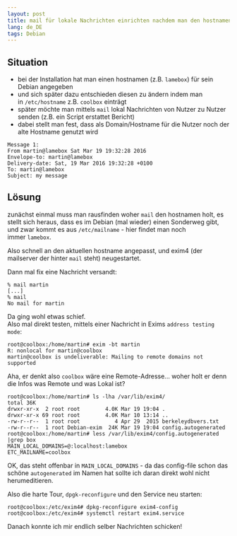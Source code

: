 ```yaml
---
layout: post
title: mail für lokale Nachrichten einrichten nachdem man den hostnamen geändert hat
lang: de_DE
tags: Debian
---
```


## Situation

*   bei der Installation hat man einen hostnamen (z.B. `lamebox`) für sein Debian angegeben
*   und sich später dazu entschieden diesen zu ändern indem man in `/etc/hostname` z.B. `coolbox` einträgt
*   später möchte man mittels `mail` lokal Nachrichten von Nutzer zu Nutzer senden (z.B. ein Script erstattet Bericht)
*   dabei stellt man fest, dass als Domain/Hostname für die Nutzer noch der alte Hostname genutzt wird

```
Message 1:  
From martin@lamebox Sat Mar 19 19:32:28 2016  
Envelope-to: martin@lamebox  
Delivery-date: Sat, 19 Mar 2016 19:32:28 +0100  
To: martin@lamebox  
Subject: my message  
```

## Lösung

zunächst einmal muss man rausfinden woher `mail` den hostnamen holt, es stellt sich heraus, dass es im Debian (mal wieder) einen Sonderweg gibt, und zwar kommt es aus `/etc/mailname` - hier findet man noch immer `lamebox`.

Also schnell an den aktuellen hostname angepasst, und exim4 (der mailserver der hinter `mail` steht) neugestartet.

Dann mal fix eine Nachricht versandt:

    % mail martin
    [...]
    % mail
    No mail for martin  

Da ging wohl etwas schief.   
Also mal direkt testen, mittels einer Nachricht in Exims `address testing mode`:

    root@coolbox:/home/martin# exim -bt martin  
    R: nonlocal for martin@coolbox  
    martin@coolbox is undeliverable: Mailing to remote domains not supported  

Aha, er denkt also `coolbox` wäre eine Remote-Adresse... woher holt er denn die Infos was Remote und was Lokal ist?

    root@coolbox:/home/martin# ls -lha /var/lib/exim4/  
    total 36K  
    drwxr-xr-x  2 root root        4.0K Mar 19 19:04 .  
    drwxr-xr-x 69 root root        4.0K Mar 10 13:14 ..  
    -rw-r--r--  1 root root           4 Apr 29  2015 berkeleydbvers.txt
    -rw-r--r--  1 root Debian-exim  24K Mar 19 19:04 config.autogenerated
    root@coolbox:/home/martin# less /var/lib/exim4/config.autogenerated |grep box  
    MAIN_LOCAL_DOMAINS=@:localhost:lamebox  
    ETC_MAILNAME=coolbox  

OK, das steht offenbar in `MAIN_LOCAL_DOMAINS` - da das config-file schon das schöne `autogenerated` im Namen hat sollte ich daran direkt wohl nicht herumeditieren.

Also die harte Tour, `dpgk-reconfigure` und den Service neu starten:

    root@coolbox:/etc/exim4# dpkg-reconfigure exim4-config  
    root@coolbox:/etc/exim4# systemctl restart exim4.service  

Danach konnte ich mir endlich selber Nachrichten schicken!
